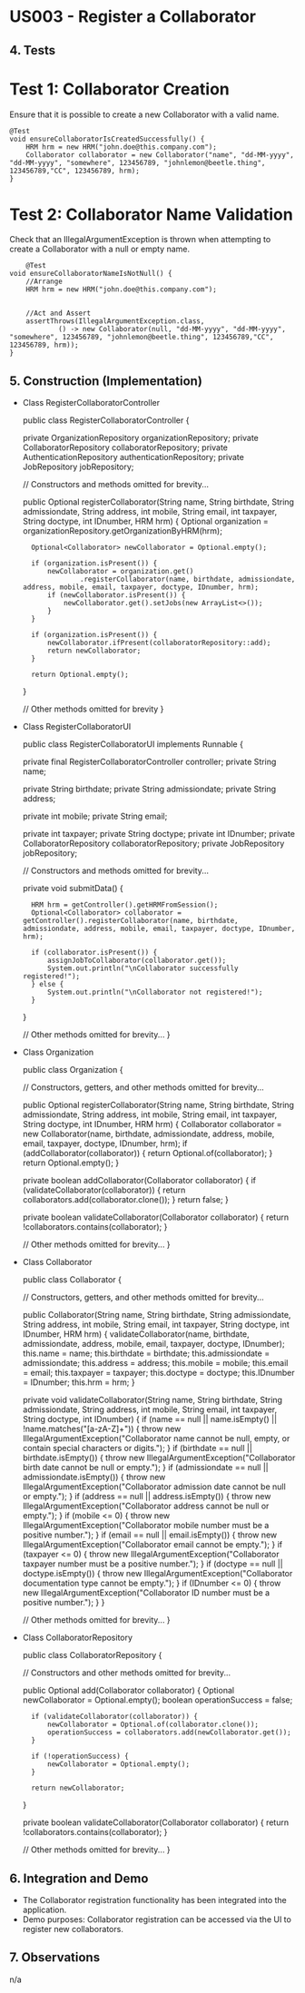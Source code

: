 # US003 - Register a Collaborator

## 4. Tests

# Test 1: Collaborator Creation

Ensure that it is possible to create a new Collaborator with a valid name.

    @Test
    void ensureCollaboratorIsCreatedSuccessfully() {
        HRM hrm = new HRM("john.doe@this.company.com");
        Collaborator collaborator = new Collaborator("name", "dd-MM-yyyy", "dd-MM-yyyy", "somewhere", 123456789, "johnlemon@beetle.thing", 123456789,"CC", 123456789, hrm);
    }



# Test 2: Collaborator Name Validation

Check that an IllegalArgumentException is thrown when attempting to create a Collaborator with a null or empty name.

        @Test
    void ensureCollaboratorNameIsNotNull() {
        //Arrange
        HRM hrm = new HRM("john.doe@this.company.com");


        //Act and Assert
        assertThrows(IllegalArgumentException.class,
                () -> new Collaborator(null, "dd-MM-yyyy", "dd-MM-yyyy", "somewhere", 123456789, "johnlemon@beetle.thing", 123456789,"CC", 123456789, hrm));
    }

## 5. Construction (Implementation)
* Class RegisterCollaboratorController


    public class RegisterCollaboratorController {

    private OrganizationRepository organizationRepository;
    private CollaboratorRepository collaboratorRepository;
    private AuthenticationRepository authenticationRepository;
    private JobRepository jobRepository;

    // Constructors and methods omitted for brevity...

    public Optional<Collaborator> registerCollaborator(String name, String birthdate, String admissiondate,
                                                       String address, int mobile, String email, int taxpayer, String doctype,
                                                       int IDnumber, HRM hrm) {
        Optional<Organization> organization = organizationRepository.getOrganizationByHRM(hrm);

        Optional<Collaborator> newCollaborator = Optional.empty();

        if (organization.isPresent()) {
            newCollaborator = organization.get()
                    .registerCollaborator(name, birthdate, admissiondate, address, mobile, email, taxpayer, doctype, IDnumber, hrm);
            if (newCollaborator.isPresent()) {
                newCollaborator.get().setJobs(new ArrayList<>());
            }
        }

        if (organization.isPresent()) {
            newCollaborator.ifPresent(collaboratorRepository::add);
            return newCollaborator;
        }

        return Optional.empty();
    }

    // Other methods omitted for brevity
    }

* Class RegisterCollaboratorUI


    public class RegisterCollaboratorUI implements Runnable {

    private final RegisterCollaboratorController controller;
    private String name;

    private String birthdate;
    private String admissiondate;
    private String address;

    private int mobile;
    private String email;

    private int taxpayer;
    private String doctype;
    private int IDnumber;
    private CollaboratorRepository collaboratorRepository;
    private JobRepository jobRepository;

    // Constructors and methods omitted for brevity...

    private void submitData() {

        HRM hrm = getController().getHRMFromSession();
        Optional<Collaborator> collaborator = getController().registerCollaborator(name, birthdate, admissiondate, address, mobile, email, taxpayer, doctype, IDnumber, hrm);

        if (collaborator.isPresent()) {
            assignJobToCollaborator(collaborator.get());
            System.out.println("\nCollaborator successfully registered!");
        } else {
            System.out.println("\nCollaborator not registered!");
        }
    }

    // Other methods omitted for brevity...
    }

* Class Organization



    public class Organization {

    // Constructors, getters, and other methods omitted for brevity...

    public Optional<Collaborator> registerCollaborator(String name, String birthdate, String admissiondate, String address, int mobile, String email, int taxpayer, String doctype, int IDnumber, HRM hrm) {
        Collaborator collaborator = new Collaborator(name, birthdate, admissiondate, address, mobile, email, taxpayer, doctype, IDnumber, hrm);
        if (addCollaborator(collaborator)) {
            return Optional.of(collaborator);
        }
        return Optional.empty();
    }

    private boolean addCollaborator(Collaborator collaborator) {
        if (validateCollaborator(collaborator)) {
            return collaborators.add(collaborator.clone());
        }
        return false;
    }

    private boolean validateCollaborator(Collaborator collaborator) {
        return !collaborators.contains(collaborator);
    }

    // Other methods omitted for brevity...
    }

* Class Collaborator


    public class Collaborator {

    // Constructors, getters, and other methods omitted for brevity...

    public Collaborator(String name, String birthdate, String admissiondate, String address, int mobile, String email, int taxpayer, String doctype, int IDnumber, HRM hrm) {
        validateCollaborator(name, birthdate, admissiondate, address, mobile, email, taxpayer, doctype, IDnumber);
        this.name = name;
        this.birthdate = birthdate;
        this.admissiondate = admissiondate;
        this.address = address;
        this.mobile = mobile;
        this.email = email;
        this.taxpayer = taxpayer;
        this.doctype = doctype;
        this.IDnumber = IDnumber;
        this.hrm = hrm;
    }

    private void validateCollaborator(String name, String birthdate, String admissiondate, String address, int mobile, String email, int taxpayer, String doctype, int IDnumber) {
        if (name == null || name.isEmpty() || !name.matches("[a-zA-Z]+")) {
            throw new IllegalArgumentException("Collaborator name cannot be null, empty, or contain special characters or digits.");
        }
        if (birthdate == null || birthdate.isEmpty()) {
            throw new IllegalArgumentException("Collaborator birth date cannot be null or empty.");
        }
        if (admissiondate == null || admissiondate.isEmpty()) {
            throw new IllegalArgumentException("Collaborator admission date cannot be null or empty.");
        }
        if (address == null || address.isEmpty()) {
            throw new IllegalArgumentException("Collaborator address cannot be null or empty.");
        }
        if (mobile <= 0) {
            throw new IllegalArgumentException("Collaborator mobile number must be a positive number.");
        }
        if (email == null || email.isEmpty()) {
            throw new IllegalArgumentException("Collaborator email cannot be empty.");
        }
        if (taxpayer <= 0) {
            throw new IllegalArgumentException("Collaborator taxpayer number must be a positive number.");
        }
        if (doctype == null || doctype.isEmpty()) {
            throw new IllegalArgumentException("Collaborator documentation type cannot be empty.");
        }
        if (IDnumber <= 0) {
            throw new IllegalArgumentException("Collaborator ID number must be a positive number.");
        }
    }

    // Other methods omitted for brevity...
    }

* Class CollaboratorRepository


    public class CollaboratorRepository {

    // Constructors and other methods omitted for brevity...

    public Optional<Collaborator> add(Collaborator collaborator) {
        Optional<Collaborator> newCollaborator = Optional.empty();
        boolean operationSuccess = false;

        if (validateCollaborator(collaborator)) {
            newCollaborator = Optional.of(collaborator.clone());
            operationSuccess = collaborators.add(newCollaborator.get());
        }

        if (!operationSuccess) {
            newCollaborator = Optional.empty();
        }

        return newCollaborator;
    }

    private boolean validateCollaborator(Collaborator collaborator) {
        return !collaborators.contains(collaborator);
    }

    // Other methods omitted for brevity...
    }

## 6. Integration and Demo

* The Collaborator registration functionality has been integrated into the application.
* Demo purposes: Collaborator registration can be accessed via the UI to register new collaborators.

## 7. Observations

n/a